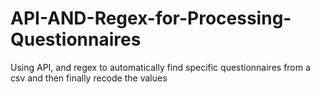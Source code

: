 # API-AND-Regex-for-Processing-Questionnaires
Using API, and regex to automatically find specific questionnaires from a csv and then finally recode the values
